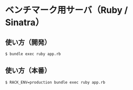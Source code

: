 # ベンチマーク用サーバ（Ruby / Sinatra）

## 使い方（開発）

```bash
$ bundle exec ruby app.rb
```

## 使い方（本番）

```bash
$ RACK_ENV=production bundle exec ruby app.rb
```
